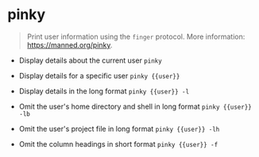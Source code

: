 # pinky
> Print user information using the `finger` protocol.
> More information: <https://manned.org/pinky>.

- Display details about the current user
`pinky`

- Display details for a specific user
`pinky {{user}}`

- Display details in the long format
`pinky {{user}} -l`

- Omit the user's home directory and shell in long format
`pinky {{user}} -lb`

- Omit the user's project file in long format
`pinky {{user}} -lh`

- Omit the column headings in short format
`pinky {{user}} -f`
